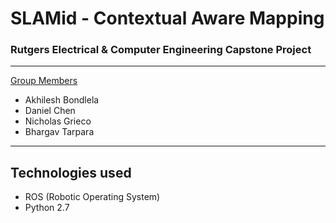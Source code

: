 # SLAMid - Contextual Aware Mapping

### Rutgers Electrical & Computer Engineering Capstone Project


---

<u> Group Members </u>
- Akhilesh Bondlela
- Daniel Chen
- Nicholas Grieco
- Bhargav Tarpara

---

## Technologies used

- ROS (Robotic Operating System)
- Python 2.7
